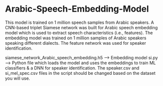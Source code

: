# Arabic-Speech-Embedding-Model
This model is trained on 1 million speech samples from Arabic speakers.
A CNN-based triplet Siamese network was built for Arabic speech embedding model which is used to extract speech characteristics (i.e., features). The 
embedding model was trained on 1 million samples of Arabic speakers speaking different dialects. The feature network was used for speaker identification.

siamese_network_Arabic_speech_embedding.h5 --> Embedding model
si.py --> Python file which loads the model and uses the embeddings to train ML classifiers & a DNN for speaker identification. The speaker.csv and 
si_mel_spec.csv files in the script should be changed based on the dataset you will use.
